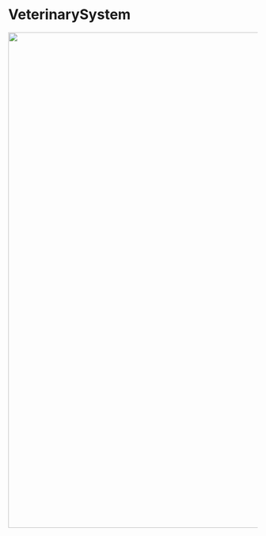 # VeterinarySystem
<img src="https://github.com/trzcinska-magdalena/VeterinarySystem/assets/109164652/ef3124d3-901c-4dd7-ad36-a4347b00d9d9" width="1000"> <br>


